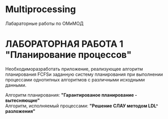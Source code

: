 # Multiprocessing
Лабараторные работы по ОМиМОД
# <b>ЛАБОРАТОРНАЯ РАБОТА 1</b> "Планирование процессов"
<p>Необходиморазработать приложение, реализующее алгоритм планирования FCFSи заданную  систему  планирования при  выполнении процессами однотипных алгоритмов с различными исходными данными.</p>
<p>
  Алгоритм планирования: <b>"Гарантированое планирование - вытесняющие"</b><br>
  Алгоритм, исполняемый процессами: <b>"Решение СЛАУ методом LDL^ разложения"</b><br>
</p>
